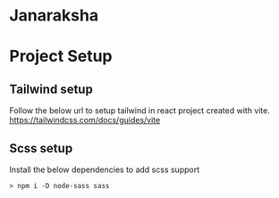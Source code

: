 # Janaraksha


# Project Setup
## Tailwind setup
Follow the below url to setup tailwind in react project created with vite.
https://tailwindcss.com/docs/guides/vite

## Scss setup
Install the below dependencies to add scss support
```shell
> npm i -D node-sass sass
```